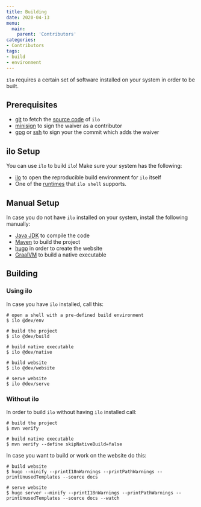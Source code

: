 ```yaml
---
title: Building
date: 2020-04-13
menu:
  main:
    parent: 'Contributors'
categories:
- Contributors
tags:
- build
- environment
---
```


`ilo` requires a certain set of software installed on your system in order to be built.

## Prerequisites

- [git](https://git-scm.com/) to fetch the [source code](../git-mirrors) of `ilo`
- [minisign](https://jedisct1.github.io/minisign/) to sign the waiver as a contributor
- [gpg](https://gnupg.org/) or [ssh](https://www.openssh.com/) to sign your the commit which adds the waiver

## ilo Setup

You can use `ilo` to build `ilo`! Make sure your system has the following:

- [ilo](../../usage/install) to open the reproducible build environment for `ilo` itself
- One of the [runtimes](../../shell/runtimes) that `ilo shell` supports.

## Manual Setup

In case you do not have `ilo` installed on your system, install the following manually:

- [Java JDK](https://jdk.java.net/) to compile the code
- [Maven](https://maven.apache.org/) to build the project
- [hugo](https://gohugo.io/) in order to create the website
- [GraalVM](https://www.graalvm.org/) to build a native executable

## Building

### Using ilo

In case you have `ilo` installed, call this:

```shell script
# open a shell with a pre-defined build environment
$ ilo @dev/env

# build the project
$ ilo @dev/build

# build native executable
$ ilo @dev/native

# build website
$ ilo @dev/website

# serve website
$ ilo @dev/serve
```

### Without ilo

In order to build `ilo` without having `ilo` installed call:

```shell script
# build the project
$ mvn verify

# build native executable
$ mvn verify --define skipNativeBuild=false
```

In case you want to build or work on the website do this:

```shell script
# build website
$ hugo --minify --printI18nWarnings --printPathWarnings --printUnusedTemplates --source docs

# serve website
$ hugo server --minify --printI18nWarnings --printPathWarnings --printUnusedTemplates --source docs --watch
```
